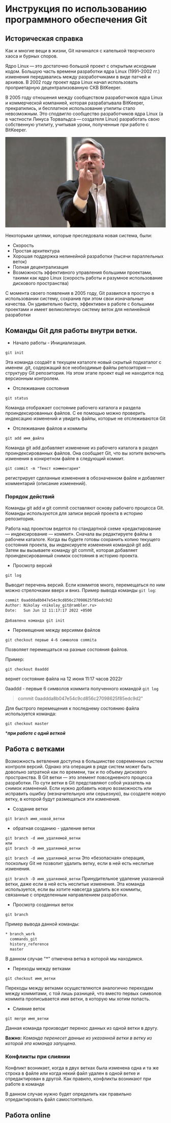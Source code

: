 # Инструкция по использованию программного обеспечения Git

## Историческая справка

Как и многие вещи в жизни, Git начинался с капелькой творческого хаоса и бурных споров.

Ядро Linux — это достаточно большой проект с открытым исходным кодом. Большую часть времени разработки ядра Linux (1991–2002 гг.) изменения передавались между разработчиками в виде патчей и архивов. В 2002 году проект ядра Linux начал использовать проприетарную децентрализованную СКВ BitKeeper.

В 2005 году отношения между сообществом разработчиков ядра Linux и коммерческой компанией, которая разрабатывала BitKeeper, прекратились, и бесплатное использование утилиты стало невозможным. Это сподвигло сообщество разработчиков ядра Linux (а в частности Линуса Торвальдса — создателя Linux) разработать свою собственную утилиту, учитывая уроки, полученные при работе с BitKeeper. 

![Линус Торвальдс негодует](Linus-Torvalds.jpg)

Некоторыми целями, которые преследовала новая система, были:

* Скорость
* Простая архитектура
* Хорошая поддержка нелинейной разработки (тысячи параллельных веток)
* Полная децентрализация
* Возможность эффективного управления большими проектами, такими как ядро Linux (скорость работы и разумное использование дискового пространства)



С момента своего появления в 2005 году, Git развился в простую в использовании систему, сохранив при этом свои изначальные качества. Он удивительно быстр, эффективен в работе с большими проектами и имеет великолепную систему веток для нелинейной разработки

## Команды Git для работы внутри ветки.

* Начало работы - Инициализация.

```
git init
```

Эта команда создаёт в текущем каталоге новый скрытый подкаталог с именем .git, содержащий все необходимые файлы репозитория — структуру Git репозитория. На этом этапе проект ещё не находится под версионным контролем.

* Отслеживание состояния

```
git status
```

Команда отображает состояние рабочего каталога и раздела проиндексированных файлов. С ее помощью можно проверить индексацию изменений и увидеть файлы, которые не отслеживаются Git

* Отслеживание файлов и коммиты

```
git add имя_файла
```

Команда git add добавляет изменение из рабочего каталога в раздел проиндексированных файлов. Она сообщает Git, что вы хотите включить изменения в конкретном файле в следующий коммит.

```
git commit -m "Текст комментария"
```

регистрирует сделанные изменения в обозначенном файле и добавляет комментарий (описание изменений).

### Порядок действий

Команды git add и git commit составляют основу рабочего процесса Git. Команды используются для записи версий проекта в историю репозитория.

Работа над проектом ведется по стандартной схеме «редактирование — индексирование — коммит». Сначала вы редактируете файлы в рабочем каталоге. Когда вы будете готовы сохранить копию текущего состояния проекта, вы индексируете изменения командой git add. Затем вы вызываете команду git commit, которая добавляет проиндексированный снимок состояния в историю проекта. 

* Просмотр версий

```
git log
```

Выводит перечень версий. Если коммитов много,  перемещаться по ним можно стрелочками вверх и вниз. Пример вывода команды `git log`:

```
commit 0aaddda8b047e54c9cd856c27098625f85edc9d2
Author: Nikolay <nikolay_git@rambler.ru>
Date:   Sun Jun 12 11:17:17 2022 +0500

Добавлена команда git init
```

* Перемещение между версиями файлов

```
git checkout первые 4-6 символов commita
```

Позволяет перемещаться на разные состояния файлов.

Пример:

```        
git checkout 0aaddd
```

вернет состояние файла на 12 июня 11:17 часов  2022г 

0aaddd - первые 6 символов коммита полученного командой `git log`
>commit 0aaddda8b047e54c9cd856c27098625f85edc9d2"

Для быстрого перемещения к последнему состоянию файла используется команда:
```
git checkout master
```
****при работе с однй веткой***

## Работа с ветками

Возможность ветвления доступна в большинстве современных систем контроля версий. Однако эта операция в ряде систем может быть довольно затратной как по времени, так и по объему дискового пространства. В Git ветки — это элемент повседневного процесса разработки. По сути ветки в Git представляют собой указатель на снимок изменений. Если нужно добавить новую возможность или исправить ошибку (незначительную или серьезную), вы создаете новую ветку, в которой будут размещаться эти изменения.

* Создание ветки
```
git branch имя_новой_ветки
```
* обратная созданию - удаление ветки
```
git branch -d имя_удаляемой_ветки  
или 
git branch -D имя_удаляемой_ветки
```

`git branch -d имя_удаляемой_ветки` Это «безопасная» операция, поскольку Git не позволит удалить ветку, если в ней есть неслитые изменения.

`git branch -D имя_удаляемой_ветки` Принудительное удаление указанной ветки, даже если в ней есть неслитые изменения. Эта команда используется, если вы хотите навсегда удалить все коммиты, связанные с определенным направлением разработки.

* Просмотр созданных веток
```
git branch
```
Пример вывода данной команды:
```
* branch_work
  commands_git
  history_reference
  master
```
В данном случае "*" отмечена ветка в которой мы находимся.

* Переходы между ветками
```
git checkout имя_ветки
```
Переходы между ветками осуществляются аналогично переходам между коммитами, с той лишь разницей, что вместо первых символов коммита прописывается имя ветки, в которую мы хотим попасть.

* Слияние веток
```
git merge имя_ветки
```
Данная команда производит перенос данных из одной ветки в другу.

**Важно:** *Команда перенесет данные из указанной ветки в ветку из которой эта команда запущена.*

### Конфликты при слиянии

Конфликт возникает, когда в двух ветках была изменена одна и та же строка в файле или когда некий файл удален в одной ветке и отредактирован в другой. Как правило, конфликты возникают при работе в команде

В данном случае нужно будет определить как правильно отредактировать файл самостоятельно.


## Работа online







